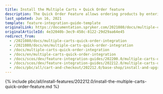 ```yaml
---
title: Install the Multiple Carts + Quick Order feature
description: The Quick Order Feature allows ordering products by entering SKU and quantity on one page. The guide describes how to integrate the feature into your project.
last_updated: Jun 16, 2021
template: feature-integration-guide-template
originalLink: https://documentation.spryker.com/2021080/docs/multiple-carts-quick-order-integration
originalArticleId: 4e32040b-3ec9-458c-8122-29d29aa64e45
redirect_from:
  - /2021080/docs/multiple-carts-quick-order-integration
  - /2021080/docs/en/multiple-carts-quick-order-integration
  - /docs/multiple-carts-quick-order-integration
  - /docs/en/multiple-carts-quick-order-integration
  - /docs/scos/dev/feature-integration-guides/202200.0/multiple-carts-quick-order-feature-integration.html
  - /docs/scos/dev/feature-integration-guides/202212.0/multiple-carts-quick-order-feature-integration.html  
  - /docs/pbc/all/cart-and-checkout/202212.0/base-shop/install-and-upgrade/install-features/install-the-multiple-carts-quick-order-feature.html
---
```


{% include pbc/all/install-features/202212.0/install-the-multiple-carts-quick-order-feature.md %} <!-- To edit, see /_includes/pbc/all/install-features/202212.0/install-the-multiple-carts-quick-order-feature.md -->
